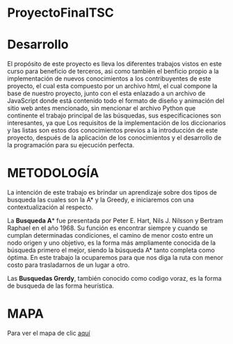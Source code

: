 # ProyectoFinalTSC

# Desarrollo
El propósito de este proyecto es lleva los diferentes trabajos vistos en este curso para beneficio de terceros, asi como también el benficio propio a la implementación de nuevos conocimientos a los contribuyentes de este proyecto, el cual esta compuesto por un archivo html, el cual compone la base de nuestro proyecto, junto con el esta enlazado a un archivo de JavaScript donde está contenido todo el formato de diseño y animación del sitio web antes mencionado, sin mencionar el archivo Python que continente el trabajo principal de las búsquedas, sus especificaciones son interesantes, ya que Los requisitos de la implementación de los diccionarios y las listas son estos dos conocimientos previos a la introducción de este proyecto, después de la aplicación de los conocimientos y el desarrollo de la programación para su ejecución perfecta.

# METODOLOGÍA
La intención de este trabajo es brindar un aprendizaje sobre dos tipos de busqueda las cuales son la A* y la Greedy, e iniciaremos con una contextualización al respecto.

La **Busqueda A*** fue presentada por Peter E. Hart, Nils J. Nilsson y Bertram Raphael en el año 1968. Su función es encontrar siempre y cuando se cumplan determinadas condiciones, el camino de menor costo entre un nodo origen y uno objetivo, es la forma más ampliamente conocida de la búsqueda primero el mejor, siendo la búsqueda A* tanto completa como óptima. En este trabajo la ocuparemos para que nos diga la ruta con menor costo para trasladarnos de un lugar a otro.

Las **Busquedas Grerdy**, también conocido como codigo voraz, es la forma de busqueda de las forma heurística.

# MAPA
Para ver el mapa de clic [aquí](https://nefilimzbm.github.io/ProyectoFinalTSC/)

